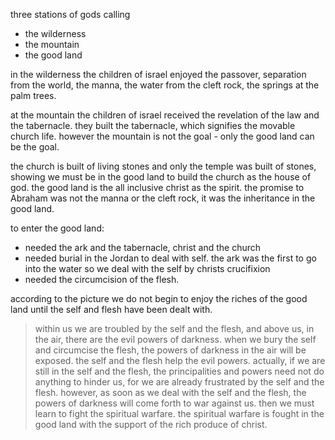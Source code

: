 three stations of gods calling
- the wilderness
- the mountain
- the good land

in the wilderness the children of israel enjoyed the passover, separation from the world, the manna,
the water from the cleft rock, the springs at the palm trees.

at the mountain the children of israel received the revelation of the law and the tabernacle.
they built the tabernacle, which signifies the movable church life. however the mountain
is not the goal - only the good land can be the goal.

the church is built of living stones and only the temple was built of stones, showing
we must be in the good land to build the church as the house of god. the good land is the
all inclusive christ as the spirit. the promise to Abraham was not the manna or the cleft
rock, it was the inheritance in the good land.

to enter the good land:
- needed the ark and the tabernacle, christ and the church
- needed burial in the Jordan to deal with self. the ark was the first to go into the water so we deal with the self by christs crucifixion
- needed the circumcision of the flesh.

according to the picture we do not begin to enjoy the riches of the good land until the self and flesh have been dealt with.

> within us we are troubled by the self and the flesh, and above us, in the air, there are the evil powers of darkness. when we bury the self and circumcise the flesh, the powers of darkness in the air will be exposed. the self and the flesh help the evil powers. actually, if we are still in the self and the flesh, the principalities and powers need not do anything to hinder us, for we are already frustrated by the self and the flesh. however, as soon as we deal with the self and the flesh, the powers of darkness will come forth to war against us. then we must learn to fight the spiritual warfare. the spiritual warfare is fought in the good land with the support of the rich produce of christ.

